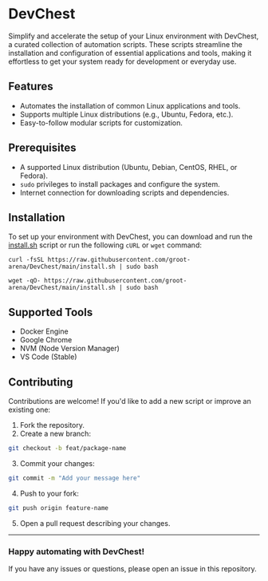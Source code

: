 # DevChest

Simplify and accelerate the setup of your Linux environment with DevChest, a curated collection of automation scripts. These scripts streamline the installation and configuration of essential applications and tools, making it effortless to get your system ready for development or everyday use.

## Features

- Automates the installation of common Linux applications and tools.
- Supports multiple Linux distributions (e.g., Ubuntu, Fedora, etc.).
- Easy-to-follow modular scripts for customization.

## Prerequisites

* A supported Linux distribution (Ubuntu, Debian, CentOS, RHEL, or Fedora).
* `sudo` privileges to install packages and configure the system.
* Internet connection for downloading scripts and dependencies.

## Installation

To set up your environment with DevChest, you can download and run the [install.sh](https://raw.githubusercontent.com/groot-arena/DevChest/main/install.sh) script or run the following `cURL` or `wget` command:

```
curl -fsSL https://raw.githubusercontent.com/groot-arena/DevChest/main/install.sh | sudo bash
```
```
wget -qO- https://raw.githubusercontent.com/groot-arena/DevChest/main/install.sh | sudo bash
```

## Supported Tools
* Docker Engine
* Google Chrome
* NVM (Node Version Manager)
* VS Code (Stable)

## Contributing
Contributions are welcome! If you'd like to add a new script or improve an existing one:

1. Fork the repository.
2. Create a new branch:
```bash
git checkout -b feat/package-name
```
3. Commit your changes:
```bash
git commit -m "Add your message here"
```
4. Push to your fork:
```bash
git push origin feature-name
```
5. Open a pull request describing your changes.

---

### Happy automating with DevChest!

If you have any issues or questions, please open an issue in this repository.